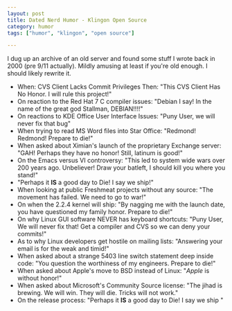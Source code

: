 ```yaml
---
layout: post
title: Dated Nerd Humor - Klingon Open Source
category: humor
tags: ["humor", "klingon", "open source"]

---
```

I dug up an archive of an old server and found some stuff I wrote back in 2000 (pre 9/11 actually).  Mildly amusing at least if you're old enough.  I should likely rewrite it.

* When: CVS Client Lacks Commit Privileges Then: "This CVS Client Has No  Honor.  I will rule this project!"
* On reaction to the Red Hat 7 C compiler issues: "Debian I say!  In  the name of the great god Stallman, DEBIAN!!!!"
* On reactions to KDE Office User Interface Issues: "Puny User, we will  never fix that bug"
* When trying to read MS Word files into Star Office: "Redmond!  Redmond!  Prepare to die!"
* When asked about Ximian's launch of the proprietary Exchange server: "GAH!  Perhaps they have no honor!  Still, latinum is good!"
* On the Emacs versus VI controversy: "This led to system wide wars over  200 years ago.  Unbeliever!  Draw your batleft, I should kill you  where you stand!"
* "Perhaps it **IS** a good day to Die!  I say we ship!"
* When looking at public Freshmeat projects without any source: "The  movement has failed.  We need to go to war!"
* On when the 2.2.4 kernel will ship: "By nagging me with the launch date,  you have questioned my family honor. Prepare to die!"
* On why Linux GUI software NEVER has keyboard shortcuts: "Puny User, We will never fix that!   Get a compiler and CVS so we can deny your commits!"
* As to why Linux developers get hostile on mailing lists: "Answering your email is for the weak and timid!"
* When asked about a strange 5403 line switch statement deep inside code: "You question the worthiness of my engineers.   Prepare to die!" 
* When asked about Apple's move to BSD instead of Linux: "*Apple* is without honor!"
* When asked about Microsoft's Community Source license: "The jihad is  brewing.  We will win.  They will die.  Tricks will not  work."
* On the release process: "Perhaps it **IS** a good day to Die!  I say we ship "
